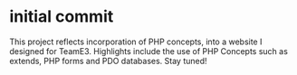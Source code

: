 # initial commit
This project reflects incorporation of PHP concepts, into a website I designed for TeamE3.
Highlights include the use of PHP Concepts such as extends, PHP forms and PDO databases.
Stay tuned!
